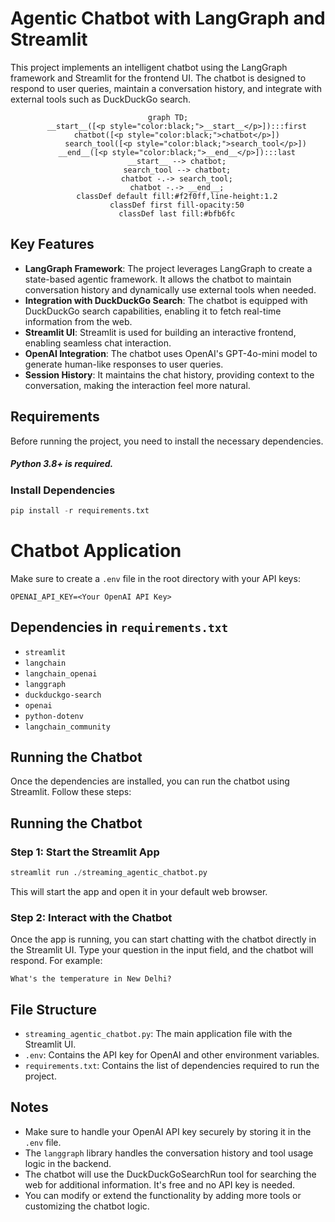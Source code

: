 # Agentic Chatbot with LangGraph and Streamlit

This project implements an intelligent chatbot using the LangGraph framework and Streamlit for the frontend UI. The chatbot is designed to respond to user queries, maintain a conversation history, and integrate with external tools such as DuckDuckGo search.

<div align="center">

```mermaid
graph TD;
    __start__([<p style="color:black;">__start__</p>]):::first
    chatbot([<p style="color:black;">chatbot</p>])
        search_tool([<p style="color:black;">search_tool</p>])
    __end__([<p style="color:black;">__end__</p>]):::last
    __start__ --> chatbot;
    search_tool --> chatbot;
    chatbot -.-> search_tool;
    chatbot -.-> __end__;
    classDef default fill:#f2f0ff,line-height:1.2
    classDef first fill-opacity:50
    classDef last fill:#bfb6fc
```

</div>

## Key Features

- **LangGraph Framework**: The project leverages LangGraph to create a state-based agentic framework. It allows the chatbot to maintain conversation history and dynamically use external tools when needed.
- **Integration with DuckDuckGo Search**: The chatbot is equipped with DuckDuckGo search capabilities, enabling it to fetch real-time information from the web.
- **Streamlit UI**: Streamlit is used for building an interactive frontend, enabling seamless chat interaction.
- **OpenAI Integration**: The chatbot uses OpenAI's GPT-4o-mini model to generate human-like responses to user queries.
- **Session History**: It maintains the chat history, providing context to the conversation, making the interaction feel more natural.

## Requirements

Before running the project, you need to install the necessary dependencies.

##### Python 3.8+ is required.

### Install Dependencies

```python
pip install -r requirements.txt
```

# Chatbot Application

Make sure to create a `.env` file in the root directory with your API keys:

```
OPENAI_API_KEY=<Your OpenAI API Key>
```

## Dependencies in `requirements.txt`
- `streamlit`
- `langchain`
- `langchain_openai`
- `langgraph`
- `duckduckgo-search`
- `openai`
- `python-dotenv`
- `langchain_community`

## Running the Chatbot

Once the dependencies are installed, you can run the chatbot using Streamlit. Follow these steps:

## Running the Chatbot

### Step 1: Start the Streamlit App

```python
streamlit run ./streaming_agentic_chatbot.py
```

This will start the app and open it in your default web browser.

### Step 2: Interact with the Chatbot
Once the app is running, you can start chatting with the chatbot directly in the Streamlit UI. Type your question in the input field, and the chatbot will respond.
For example:
```
What's the temperature in New Delhi?
```

## File Structure

- `streaming_agentic_chatbot.py`: The main application file with the Streamlit UI.
- `.env`: Contains the API key for OpenAI and other environment variables.
- `requirements.txt`: Contains the list of dependencies required to run the project.

## Notes
- Make sure to handle your OpenAI API key securely by storing it in the `.env` file.
- The `langgraph` library handles the conversation history and tool usage logic in the backend.
- The chatbot will use the DuckDuckGoSearchRun tool for searching the web for additional information. It's free and no API key is needed.
- You can modify or extend the functionality by adding more tools or customizing the chatbot logic.

